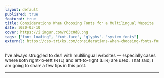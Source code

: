 ```yaml
---
layout: default
published: true
featured: true
title: Considerations When Choosing Fonts for a Multilingual Website
date: 2020-03-10
cover: https://i.imgur.com/r63c0dB.png
tags: ["font loading", "font-face", "glyphs", "system fonts"]
external: https://css-tricks.com/considerations-when-choosing-fonts-for-a-multilingual-website
---
```


I’ve always struggled to deal with multilingual websites — especially cases where both right-to-left (RTL) and left-to-right (LTR) are used. That said, I am going to share a few tips in this post.

---
